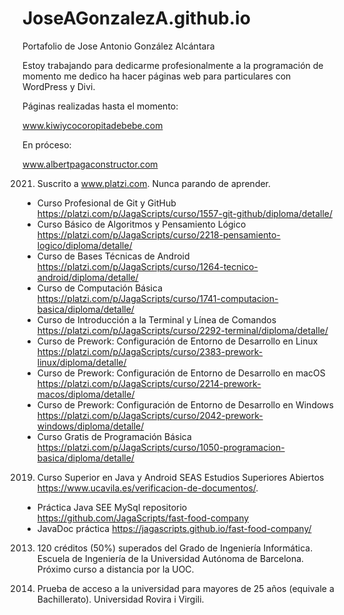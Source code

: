 # JoseAGonzalezA.github.io
Portafolio de Jose Antonio González Alcántara

Estoy trabajando para dedicarme profesionalmente a la programación de momento me dedico ha hacer páginas web para particulares con WordPress y Divi.

Páginas realizadas hasta el momento:

www.kiwiycocoropitadebebe.com

En próceso:

www.albertpagaconstructor.com

2021. Suscrito a www.platzi.com. Nunca parando de aprender.
- Curso Profesional de Git y GitHub https://platzi.com/p/JagaScripts/curso/1557-git-github/diploma/detalle/
- Curso Básico de Algoritmos y Pensamiento Lógico https://platzi.com/p/JagaScripts/curso/2218-pensamiento-logico/diploma/detalle/
- Curso de Bases Técnicas de Android https://platzi.com/p/JagaScripts/curso/1264-tecnico-android/diploma/detalle/
- Curso de Computación Básica https://platzi.com/p/JagaScripts/curso/1741-computacion-basica/diploma/detalle/
- Curso de Introducción a la Terminal y Línea de Comandos https://platzi.com/p/JagaScripts/curso/2292-terminal/diploma/detalle/
- Curso de Prework: Configuración de Entorno de Desarrollo en Linux https://platzi.com/p/JagaScripts/curso/2383-prework-linux/diploma/detalle/
- Curso de Prework: Configuración de Entorno de Desarrollo en macOS https://platzi.com/p/JagaScripts/curso/2214-prework-macos/diploma/detalle/
- Curso de Prework: Configuración de Entorno de Desarrollo en Windows https://platzi.com/p/JagaScripts/curso/2042-prework-windows/diploma/detalle/
- Curso Gratis de Programación Básica https://platzi.com/p/JagaScripts/curso/1050-programacion-basica/diploma/detalle/

2019. Curso Superior en Java y Android SEAS Estudios Superiores Abiertos https://www.ucavila.es/verificacion-de-documentos/.
- Práctica Java SEE MySql  repositorio https://github.com/JagaScripts/fast-food-company
- JavaDoc práctica https://jagascripts.github.io/fast-food-company/

2013. 120 créditos (50%) superados del Grado de Ingeniería Informática. Escuela de Ingeniería de la Universidad Autónoma de Barcelona. Próximo curso a distancia por la UOC.

2010. Prueba de acceso a la universidad para mayores de 25 años (equivale a Bachillerato). Universidad Rovira i Virgili.


